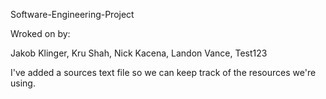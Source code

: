 Software-Engineering-Project

Wroked on by: 

Jakob Klinger, Kru Shah, Nick Kacena, Landon Vance, Test123

I've added a sources text file so we can keep track of the resources we're using.
